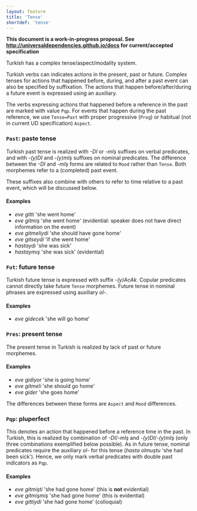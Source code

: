 ```yaml
---
layout: feature
title: 'Tense'
shortdef: 'tense'
---
```


**This document is a work-in-progress proposal. See http://universaldependencies.github.io/docs for current/accepted specification** 

Turkish has a complex tense/aspect/modality system.

Turkish verbs can indicates actions in the present, past or future.
Complex tenses for actions that happened before, during, and after a past event can also be specified by suffixation.
The actions that happen before/after/during a future event is expressed using an auxiliary.

The verbs expressing actions that happened before a reference in the past are marked with value `Pqp`.
For events that happen during the past reference, we use `Tense=Past` with proper progressive (`Prog`) or habitual (not in current UD specification) `Aspect`.

### `Past`: paste tense

Turkish past tense is realized with *-DI* or *-mIş* suffixes on verbal predicates, and  with *-(y)DI* and *-(y)mIş* suffixes on nominal predicates.
The difference between the *-DI* and *-mIş* forms are related to `Mood` rather than `Tense`. Both morphemes refer to a (completed) past event.

These suffixes also combine with others to refer to time relative to a past event, which will be discussed below.

#### Examples

* *eve gitti* 'she went home'
* *eve gitmiş* 'she went home' (evidential: speaker does not have direct information on the event)
* *eve gitmeliydi* 'she should have gone home'
* *eve gitseydi* 'if she went home'
* *hastaydı* 'she was sick'
* *hastaymış* 'she was sick' (evidential)

### `Fut`: future tense

Turkish future tense is expressed with suffix *-(y)AcAk*. 
Copular predicates cannot directly take future `Tense` morphemes.
Future tense in nominal phrases are expressed using auxiliary *ol-*.

#### Examples

* *eve gidecek* 'she will go home'

### `Pres`: present tense

The present tense in Turkish is realized by lack of past or future morphemes.

#### Examples

* *eve gidiyor* 'she is going home'
* *eve gitmeli* 'she should go home'
* *eve gider* 'she goes home'

The differences between these forms are `Aspect` and `Mood` differences.

### `Pqp`: pluperfect

This denotes an action that happened before a reference time in the past.
In Turkish, this is realized by combination of *-DI*/*-mIş* and *-(y)DI*/*-(y)mIş* (only three combinations exemplified below possible).
As in future tense, nominal predicates require the auxiliary *ol-* for this tense (*hasta olmuştu* 'she had been sick').
Hence, we only mark verbal predicates with double past indicators as `Pqp`.

#### Examples

* *eve gitmişti* 'she had gone home' (this is **not** evidential)
* *eve gitmişmiş* 'she had gone home' (this is evidential)
* *eve gittiydi* 'she had gone home' (colloquial)
